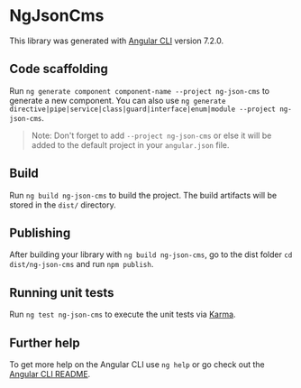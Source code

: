 # NgJsonCms

This library was generated with [Angular CLI](https://github.com/angular/angular-cli) version 7.2.0.

## Code scaffolding

Run `ng generate component component-name --project ng-json-cms` to generate a new component. You can also use `ng generate directive|pipe|service|class|guard|interface|enum|module --project ng-json-cms`.
> Note: Don't forget to add `--project ng-json-cms` or else it will be added to the default project in your `angular.json` file. 

## Build

Run `ng build ng-json-cms` to build the project. The build artifacts will be stored in the `dist/` directory.

## Publishing

After building your library with `ng build ng-json-cms`, go to the dist folder `cd dist/ng-json-cms` and run `npm publish`.

## Running unit tests

Run `ng test ng-json-cms` to execute the unit tests via [Karma](https://karma-runner.github.io).

## Further help

To get more help on the Angular CLI use `ng help` or go check out the [Angular CLI README](https://github.com/angular/angular-cli/blob/master/README.md).
